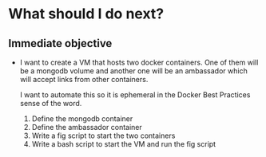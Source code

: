# What should I do next?

## Immediate objective
* I want to create a VM that hosts two docker containers. One of them will be a mongodb volume and another one will be an ambassador which will accept links from other containers.
  
  I want to automate this so it is ephemeral in the Docker Best Practices sense of the word.

  1. Define the mongodb container
  1. Define the ambassador container
  1. Write a fig script to start the two containers
  1. Write a bash script to start the VM and run the fig script
